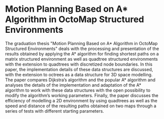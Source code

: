 # Motion Planning Based on A* Algorithm in OctoMap Structured Environments

The graduation thesis "Motion Planning Based on A* Algorithm in OctoMap
Structured Environments" deals with the processing and presentation of the results
obtained by applying the A* algorithm for finding shortest paths on a matrix structured
environment as well as quadtree structured environments with the extension
to quadtrees with discretized node boundaries. In this paper, the implementation
details of these data structures are discussed, with the extension to octrees as a
data structure for 3D space modelling. The paper compares Dijkstra’s algorithm
and the popular A* algorithm and analyses the details of the implementation and
adaptation of the A* algorithm to work with these data structures with the open
possibility to modify the algorithm’s working parameters. Finally, the paper discusses
the efficiency of modelling a 2D environment by using quadtrees as well as the
speed and distance of the resulting paths obtained on two maps through a series of
tests with different starting parameters.
